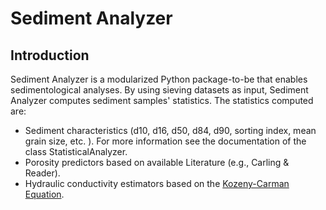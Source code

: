 # Sediment Analyzer

## Introduction
Sediment Analyzer is a modularized Python package-to-be that enables sedimentological analyses. By using sieving datasets as input, Sediment Analyzer computes sediment samples' statistics. The statistics computed are:
- Sediment characteristics (d10, d16, d50, d84, d90, sorting index, mean grain size, etc. ). For more information see the documentation of the class StatisticalAnalyzer.
- Porosity predictors based on available Literature (e.g., Carling & Reader).
- Hydraulic conductivity estimators based on the [Kozeny-Carman Equation](https://cdnsciencepub.com/doi/abs/10.1139/t03-013).
